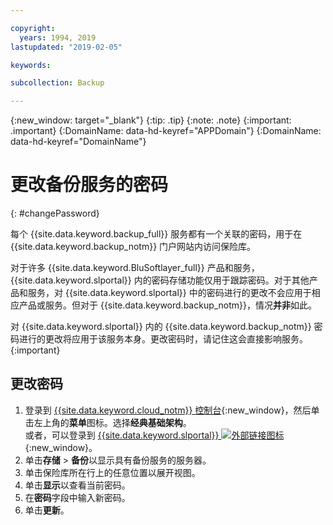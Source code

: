 ```yaml
---

copyright:
  years: 1994, 2019
lastupdated: "2019-02-05"

keywords:

subcollection: Backup

---
```

{:new_window: target="_blank"}
{:tip: .tip}
{:note: .note}
{:important: .important}
{:DomainName: data-hd-keyref="APPDomain"}
{:DomainName: data-hd-keyref="DomainName"}

# 更改备份服务的密码
{: #changePassword}

每个 {{site.data.keyword.backup_full}} 服务都有一个关联的密码，用于在 {{site.data.keyword.backup_notm}} 门户网站内访问保险库。

对于许多 {{site.data.keyword.BluSoftlayer_full}} 产品和服务，{{site.data.keyword.slportal}} 内的密码存储功能仅用于跟踪密码。对于其他产品和服务，对 {{site.data.keyword.slportal}} 中的密码进行的更改不会应用于相应产品或服务。但对于 {{site.data.keyword.backup_notm}}，情况**并非**如此。

对 {{site.data.keyword.slportal}} 内的 {{site.data.keyword.backup_notm}} 密码进行的更改将应用于该服务本身。更改密码时，请记住这会直接影响服务。
{:important}

## 更改密码

1. 登录到 [{{site.data.keyword.cloud_notm}} 控制台](https://{DomainName}/catalog){:new_window}，然后单击左上角的**菜单**图标。选择**经典基础架构**。<br/>
   或者，可以登录到 [{{site.data.keyword.slportal}} ![外部链接图标](../../icons/launch-glyph.svg "外部链接图标")](https://control.softlayer.com/){:new_window}。
2. 单击**存储** > **备份**以显示具有备份服务的服务器。
3. 单击保险库所在行上的任意位置以展开视图。
4. 单击**显示**以查看当前密码。
5. 在**密码**字段中输入新密码。
6. 单击**更新**。
